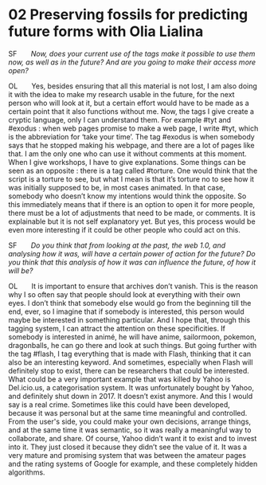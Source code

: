 # 02 Preserving fossils for predicting future forms with Olia Lialina

SF&emsp;&emsp;*Now, does your current use of the tags make it possible to use them now, as well as in the future? And are you going to make their access more open?*

OL&emsp;&emsp;Yes, besides ensuring that all this material is not lost, I am also doing it with the idea to make my research usable in the future, for the next person who will look at it, but a certain effort would have to be made as a certain point that it also functions without me. Now, the tags I give create a cryptic language, only I can understand them. For example #tyt and #exodus : when web pages promise to make a web page, I write #tyt, which is the abbreviation for ‘take your time’. The tag #exodus is when somebody says that he stopped making his webpage, and there are a lot of pages like that. I am the only one who can use it without comments at this moment. When I give workshops, I have to give explanations. Some things can be seen as an opposite : there is a tag called #torture. One would think that the script is a torture to see, but what I mean is that it’s torture no to see how it was initially supposed to be, in most cases animated. In that case, somebody who doesn’t know my intentions would think the opposite. So this immediately means that if there is an option to open it for more people, there must be a lot of adjustments that need to be made, or comments. It is explainable but it is not self explanatory yet. But yes, this process would be even more interesting if it could be other people who could act on this.

SF&emsp;&emsp;*Do you think that from looking at the past, the web 1.0, and analysing how it was, will have a certain power of action for the future? Do you think that this analysis of how it was can influence the future, of how it will be?*

OL&emsp;&emsp;It is important to ensure that archives don’t vanish. This is the reason why I so often say that people should look at everything with their own eyes. I don’t think that somebody else would go from the beginning till the end, ever, so I imagine that if somebody is interested, this person would maybe be interested in something particular. And I hope that, through this tagging system, I can attract the attention on these specificities. If somebody is interested in animé, he will have anime, sailormoon, pokemon, dragonballs, he can go there and look at such things. But going further with the tag #flash, I tag everything that is made with Flash, thinking that it can also be an interesting keyword. And sometimes, especially when Flash will definitely stop to exist, there can be researchers that could be interested.
What could be a very important example that was killed by Yahoo is Del.icio.us, a categorisation system. It was unfortunately bought by Yahoo, and definitely shut down in 2017. It doesn’t exist anymore. And this I would say is a real crime. Sometimes like this could have been developed, because it was personal but at the same time meaningful and controlled. From the user's side, you could make your own decisions, arrange things, and at the same time it was semantic, so it was really a meaningful way to collaborate, and share. Of course, Yahoo didn’t want it to exist and to invest into it. They just closed it because they didn’t see the value of it. It was a very mature and promising system that was between the amateur pages and the rating systems of Google for example, and these completely hidden algorithms.
